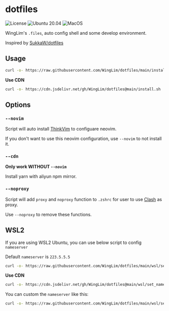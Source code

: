 # dotfiles

![License](https://img.shields.io/github/license/WingLim/dotfiles) ![Ubuntu 20.04](https://github.com/WingLim/dotfiles/workflows/Ubuntu/badge.svg?branch=main) ![MacOS](https://github.com/WingLim/dotfiles/workflows/MacOS/badge.svg)

WingLim's `.files`, auto config shell and some develop environment.

Inspired by [SukkaW/dotfiles](https://github.com/SukkaW/dotfiles)

## Usage

```bash
curl -o- https://raw.githubusercontent.com/WingLim/dotfiles/main/install.sh | bash
```

**Use CDN**
```bash
curl -o- https://cdn.jsdelivr.net/gh/WingLim/dotfiles@main/install.sh | bash
```

## Options

### `--novim`
Script will auto install [ThinkVim](https://github.com/hardcoreplayers/ThinkVim) to configuare neovim.

If you don't want to use this neovim configuration, use `--novim` to not install it.

### `--cdn`
**Only work WITHOUT `--novim`**

Install yarn with aliyun npm mirror.

### `--noproxy`

Script will add `proxy` and `noproxy` function to `.zshrc` for user to use [Clash](https://github.com/Dreamacro/clash) as proxy.

Use `--noproxy` to remove these functions.

## WSL2

If you are using WSL2 Ubuntu, you can use below script to config `nameserver`

Default `nameserver` is `223.5.5.5`

```bash
curl -o- https://raw.githubusercontent.com/WingLim/dotfiles/main/wsl/set_nameserver.sh | bash
```

**Use CDN**
```bash
curl -o- https://cdn.jsdelivr.net/gh/WingLim/dotfiles@main/wsl/set_nameserver.sh | bash
```

You can custom the `nameserver` like this:

```bash
curl -o- https://raw.githubusercontent.com/WingLim/dotfiles/main/wsl/set_nameserver.sh | bash "1.1.1.1"
```
